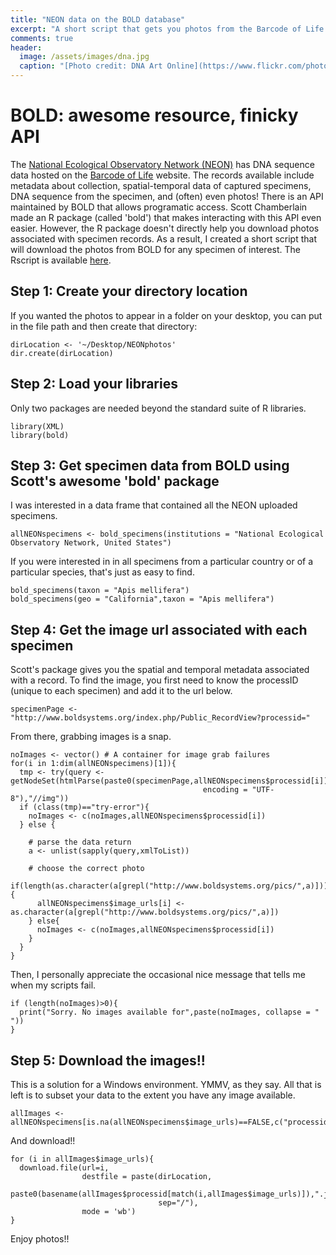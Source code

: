 ```yaml
---
title: "NEON data on the BOLD database"
excerpt: "A short script that gets you photos from the Barcode of Life API"
comments: true
header:
  image: /assets/images/dna.jpg
  caption: "[Photo credit: DNA Art Online](https://www.flickr.com/photos/geneticdesigns/5074826281)"
---
```


# BOLD: awesome resource, finicky API
The [National Ecological Observatory Network (NEON)](http://www.neoninc.org) has DNA sequence data hosted on the [Barcode of Life](http://www.boldsystems.org) website. The records available include metadata about collection, spatial-temporal data of captured specimens, DNA sequence from the specimen, and (often) even photos!
There is an API maintained by BOLD that allows programatic access. Scott Chamberlain made an R package (called 'bold') that makes interacting with this API even easier. However, the R package doesn't directly help you download photos associated with specimen records. 
As a result, I created a short script that will download the photos from BOLD for any specimen of interest. The Rscript is available [here](https://github.com/klevan/carabid-workshop/blob/master/code/neon-BOLD-data.R).

## Step 1: Create your directory location
If you wanted the photos to appear in a folder on your desktop, you can put in the file path and then create that directory:

    dirLocation <- '~/Desktop/NEONphotos' 
    dir.create(dirLocation)

## Step 2: Load your libraries
Only two packages are needed beyond the standard suite of R libraries.

    library(XML)
    library(bold)

## Step 3: Get specimen data from BOLD using Scott's awesome 'bold' package
I was interested in a data frame that contained all the NEON uploaded specimens.

    allNEONspecimens <- bold_specimens(institutions = "National Ecological Observatory Network, United States")

If you were interested in in all specimens from a particular country or of a particular species, that's just as easy to find.

    bold_specimens(taxon = "Apis mellifera")
    bold_specimens(geo = "California",taxon = "Apis mellifera")

## Step 4: Get the image url associated with each specimen
Scott's package gives you the spatial and temporal metadata associated with a record. To find the image, you first need to know the processID (unique to each specimen) and add it to the url below.

    specimenPage <- "http://www.boldsystems.org/index.php/Public_RecordView?processid="

From there, grabbing images is a snap.

    noImages <- vector() # A container for image grab failures
    for(i in 1:dim(allNEONspecimens)[1]){
      tmp <- try(query <- getNodeSet(htmlParse(paste0(specimenPage,allNEONspecimens$processid[i]),
                                               encoding = "UTF-8"),"//img"))
      if (class(tmp)=="try-error"){
        noImages <- c(noImages,allNEONspecimens$processid[i])
      } else {
      
        # parse the data return
        a <- unlist(sapply(query,xmlToList)) 
        
        # choose the correct photo 
        if(length(as.character(a[grepl("http://www.boldsystems.org/pics/",a)]))>0){
          allNEONspecimens$image_urls[i] <- as.character(a[grepl("http://www.boldsystems.org/pics/",a)]) 
        } else{
          noImages <- c(noImages,allNEONspecimens$processid[i])
        }
      }
    }

Then, I personally appreciate the occasional nice message that tells me when my scripts fail.

    if (length(noImages)>0){
      print("Sorry. No images available for",paste(noImages, collapse = " "))
    }

## Step 5: Download the images!! 
This is a solution for a Windows environment. YMMV, as they say.
All that is left is to subset your data to the extent you have any image available.

    allImages <- allNEONspecimens[is.na(allNEONspecimens$image_urls)==FALSE,c("processid","image_urls")]

And download!!

    for (i in allImages$image_urls){
      download.file(url=i,
                    destfile = paste(dirLocation,
                                     paste0(basename(allImages$processid[match(i,allImages$image_urls)]),".jpg"),
                                     sep="/"), 
                    mode = 'wb')
    }

Enjoy photos!!
